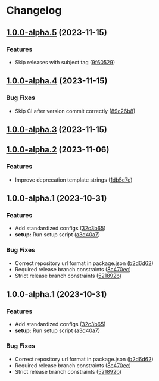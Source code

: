 # Changelog

## [1.0.0-alpha.5](https://github.com/RobHameetman/semantic-release-config/compare/1.0.0-alpha.4...1.0.0-alpha.5) (2023-11-15)


### Features

* Skip releases with subject tag ([9f60529](https://github.com/RobHameetman/semantic-release-config/commit/9f60529910bcfe67cdb4176b7459f2242f21b291))

## [1.0.0-alpha.4](https://github.com/RobHameetman/semantic-release-config/compare/1.0.0-alpha.3...1.0.0-alpha.4) (2023-11-15)


### Bug Fixes

* Skip CI after version commit correctly ([89c26b8](https://github.com/RobHameetman/semantic-release-config/commit/89c26b807fd25c0ae79afee07c3fbc9b346cdb59))

## [1.0.0-alpha.3](https://github.com/RobHameetman/semantic-release-config/compare/1.0.0-alpha.2...1.0.0-alpha.3) (2023-11-15)

## [1.0.0-alpha.2](https://github.com/RobHameetman/semantic-release-config/compare/1.0.0-alpha.1...1.0.0-alpha.2) (2023-11-06)


### Features

* Improve deprecation template strings ([1db5c7e](https://github.com/RobHameetman/semantic-release-config/commit/1db5c7e508a62063d78ce220b6ed0842cd208259))

## 1.0.0-alpha.1 (2023-10-31)


### Features

* Add standardized configs ([32c3b65](https://github.com/RobHameetman/semantic-release-config/commit/32c3b6511643f009f96307e0e036dec58d62f1c9))
* **setup:** Run setup script ([a3d40a7](https://github.com/RobHameetman/semantic-release-config/commit/a3d40a79850926144ba1e2c93676c97fab815b3a))


### Bug Fixes

* Correct repository url format in package.json ([b2d6d62](https://github.com/RobHameetman/semantic-release-config/commit/b2d6d62f356808eaf6fc63a99c8bed5c2daa2705))
* Required release branch constraints ([8c470ec](https://github.com/RobHameetman/semantic-release-config/commit/8c470ecc781207ea1341bb8c5f728c0a015861be))
* Strict release branch constraints ([521892b](https://github.com/RobHameetman/semantic-release-config/commit/521892bbbb649ac4079c1f44cb38cf6d6d2dd12a))

## 1.0.0-alpha.1 (2023-10-31)


### Features

* Add standardized configs ([32c3b65](https://github.com/RobHameetman/semantic-release-config/commit/32c3b6511643f009f96307e0e036dec58d62f1c9))
* **setup:** Run setup script ([a3d40a7](https://github.com/RobHameetman/semantic-release-config/commit/a3d40a79850926144ba1e2c93676c97fab815b3a))


### Bug Fixes

* Correct repository url format in package.json ([b2d6d62](https://github.com/RobHameetman/semantic-release-config/commit/b2d6d62f356808eaf6fc63a99c8bed5c2daa2705))
* Required release branch constraints ([8c470ec](https://github.com/RobHameetman/semantic-release-config/commit/8c470ecc781207ea1341bb8c5f728c0a015861be))
* Strict release branch constraints ([521892b](https://github.com/RobHameetman/semantic-release-config/commit/521892bbbb649ac4079c1f44cb38cf6d6d2dd12a))
